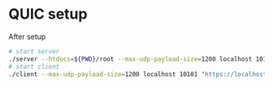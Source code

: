# QUIC setup



After setup

```bash
# start server
./server --htdocs=${PWD}/root --max-udp-payload-size=1200 localhost 10101 ../ci/cert/server.key ../ci/cert/server.crt
# start client
./client --max-udp-payload-size=1200 localhost 10101 "https://localhost:10101/test.txt"
```

